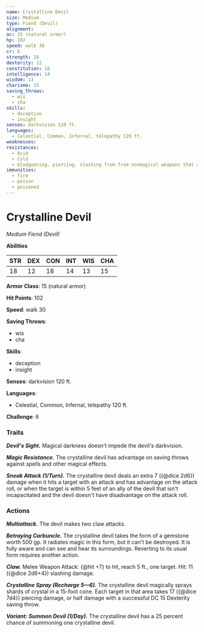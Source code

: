 ```yaml
---
name: Crystalline Devil
size: Medium
type: Fiend (Devil)
alignment: 
ac: 15 (natural armor)
hp: 102
speed: walk 30
cr: 6
strength: 18
dexterity: 12
constitution: 18
intelligence: 14
wisdom: 13
charisma: 15
saving_throws:
  - wis
  - cha
skills:
  - deception
  - insight
senses: darkvision 120 ft.
languages:
  - Celestial, Common, Infernal, telepathy 120 ft.
weaknesses:
resistances:
  - Acid
  - Cold
  - bludgeoning, piercing, slashing from from nonmagical weapons that aren't silvered
immunities:
  - fire
  - poison
  - poisoned
---
```


# Crystalline Devil

*Medium Fiend (Devil)*

**Abilities**

| STR | DEX | CON | INT | WIS | CHA |
| --- | --- | --- | --- | --- | --- |
| 18 | 12 | 18 | 14 | 13 | 15 |

**Armor Class**: 15 (natural armor)

**Hit Points**: 102

**Speed**: walk 30

**Saving Throws**:
  - wis
  - cha

**Skills**:
  - deception
  - insight

**Senses**: darkvision 120 ft.

**Languages**:
  - Celestial, Common, Infernal, telepathy 120 ft.

**Challenge**: 6

### Traits
***Devil's Sight.*** Magical darkness doesn't impede the devil's darkvision.

***Magic Resistance.*** The crystalline devil has advantage on saving throws against spells and other magical effects.

***Sneak Attack (1/Turn).*** The crystalline devil deals an extra 7 ({@dice 2d6}) damage when it hits a target with an attack and has advantage on the attack roll, or when the target is within 5 feet of an ally of the devil that isn't incapacitated and the devil doesn't have disadvantage on the attack roll.

### Actions
***Multiattack.*** The devil makes two claw attacks.

***Betraying Carbuncle.*** The crystalline devil takes the form of a gemstone worth 500 gp. It radiates magic in this form, but it can't be destroyed. It is fully aware and can see and hear its surroundings. Reverting to its usual form requires another action.

***Claw.*** Melee Weapon Attack: {@hit +7} to hit, reach 5 ft., one target. Hit: 11 ({@dice 2d6+4}) slashing damage.

***Crystalline Spray (Recharge 5—6).*** The crystalline devil magically sprays shards of crystal in a 15-foot cone. Each target in that area takes 17 ({@dice 7d4}) piercing damage, or half damage with a successful DC 15 Dexterity saving throw.

***Variant: Summon Devil (1/Day).*** The crystalline devil has a 25 percent chance of summoning one crystalline devil.

